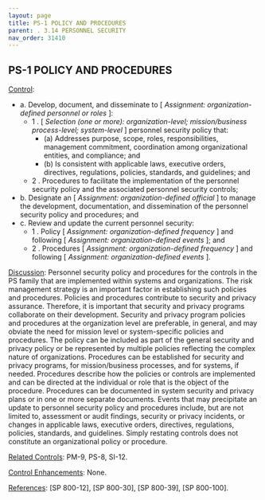 ```yaml
---
layout: page
title: PS-1 POLICY AND PROCEDURES
parent: . 3.14 PERSONNEL SECURITY 
nav_order: 31410 
---
```


## PS-1 POLICY AND PROCEDURES

<ins>Control</ins>:

* a. Develop, document, and disseminate to [ _Assignment: organization-defined personnel or roles_ ]:
    * 1 . [ _Selection (one or more): organization-level; mission/business process-level; system-level_ ] personnel security policy that:
        * (a) Addresses purpose, scope, roles, responsibilities, management commitment, coordination among organizational entities, and compliance; and
        * (b) Is consistent with applicable laws, executive orders, directives, regulations, policies, standards, and guidelines; and
    * 2 . Procedures to facilitate the implementation of the personnel security policy and the associated personnel security controls;
* b. Designate an [ _Assignment: organization-defined official_ ] to manage the development, documentation, and dissemination of the personnel security policy and procedures; and
* c. Review and update the current personnel security:
    * 1 . Policy [ _Assignment: organization-defined frequency_ ] and following [ _Assignment: organization-defined events_ ]; and
    * 2 . Procedures [ _Assignment: organization-defined frequency_ ] and following [ _Assignment: organization-defined events_ ].

<ins>Discussion</ins>: Personnel security policy and procedures for the controls in the PS family that are implemented within systems and organizations. The risk management strategy is an important factor in establishing such policies and procedures. Policies and procedures contribute to security and privacy assurance. Therefore, it is important that security and privacy programs collaborate on their development. Security and privacy program policies and procedures at the organization level are preferable, in general, and may obviate the need for mission level or system-specific policies and procedures. The policy can be included as part of the general security and privacy policy or be represented by multiple policies reflecting the complex nature of organizations. Procedures can be established for security and privacy programs, for mission/business processes, and for systems, if needed. Procedures describe how the policies or controls are implemented and can be directed at the individual or role that is the object of the procedure. Procedures can be documented in system security and privacy plans or in one or more separate documents. Events that may precipitate an update to personnel security policy and procedures include, but are not limited to, assessment or audit findings, security or privacy incidents, or changes in applicable laws, executive orders, directives, regulations, policies, standards, and guidelines. Simply restating controls does not constitute an organizational policy or procedure.
   
<ins>Related Controls</ins>: PM-9, PS-8, SI-12.

<ins>Control Enhancements</ins>: None.

<ins>References</ins>: [SP 800-12], [SP 800-30], [SP 800-39], [SP 800-100].
